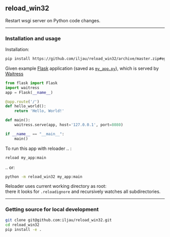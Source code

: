 reload_win32
-----------------------------

Restart wsgi server on Python code changes.

---

### Installation and usage

Installation:
```bash
pip install https://github.com/iljau/reload_win32/archive/master.zip#egg=reload_win32
```

Given example [Flask](https://github.com/pallets/flask) application (saved as [`my_app.py`](./reload_win32/my_app.py)), which is 
served by [Waitress](https://github.com/Pylons/waitress)

```python
from flask import Flask
import waitress
app = Flask(__name__)

@app.route('/')
def hello_world():
    return 'Hello, World!'

def main():
    waitress.serve(app, host='127.0.0.1', port=8080)

if __name__ == "__main__":
    main()
```

To run this app with reloader .. :

```bash
reload my_app:main
```

.. or:
```bash
python -m reload_win32 my_app:main
```

Reloader uses current working directory as root:  
there it looks for `.reloadignore` and recursively watches all subdirectories.

---

### Getting source for local development
```bash
git clone git@github.com:iljau/reload_win32.git
cd reload_win32
pip install -e .
```